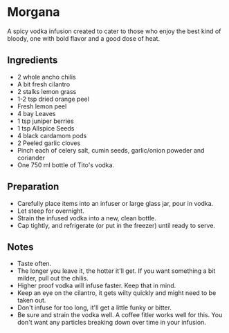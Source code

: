 Morgana
===========

A spicy vodka infusion created to cater to those who enjoy the best kind of bloody, one with bold flavor and a good dose of heat.


Ingredients
-----------

* 2 whole ancho chilis
* A bit fresh cilantro
* 2 stalks lemon grass
* 1-2 tsp dried orange peel
* Fresh lemon peel
* 4 bay Leaves
* 1 tsp juniper berries
* 1 tsp Allspice Seeds
* 4 black cardamom pods
* 2 Peeled garlic cloves
* Pinch each of celery salt, cumin seeds, garlic/onion poweder and coriander
* One 750 ml bottle of Tito's vodka.


Preparation
-----------

* Carefully place items into an infuser or large glass jar, pour in vodka.
* Let steep for overnight.
* Strain the infused vodka into a new, clean bottle.
* Cap tightly, and refrigerate (or put in the freezer) until ready to serve.


Notes
-----------

* Taste often.
* The longer you leave it, the hotter it'll get. If you want something a bit milder, pull out the chilis.
* Higher proof vodka will infuse faster. Keep that in mind.
* Keep an eye on the cilantro, it gets wilty quickly and might need to be taken out.
* Don't infuse for too long, it'll get a little funky or bitter.
* Be sure and strain the vodka well. A coffee fitler works well for this. You don't want any particles breaking down over time in your infusion.
